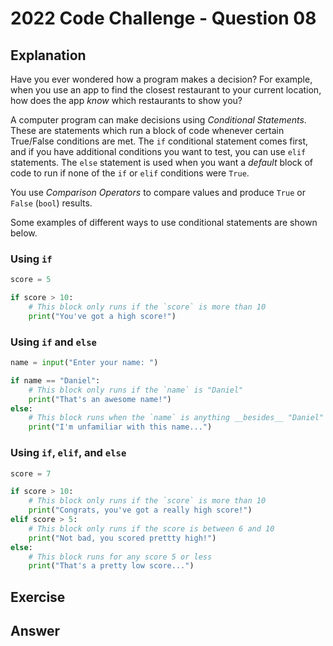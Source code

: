 # 2022 Code Challenge - Question 08 

## Explanation

Have you ever wondered how a program makes a decision? For example, when you
use an app to find the closest restaurant to your current location, how does
the app *know* which restaurants to show you?

A computer program can make decisions using *Conditional Statements*. These are
statements which run a block of code whenever certain True/False conditions
are met. The `if` conditional statement comes first, and if you have additional
conditions you want to test, you can use `elif` statements. The `else` statement
is used when you want a *default* block of code to run if none of the `if` or 
`elif` conditions were `True`.

You use *Comparison Operators* to compare values and produce `True` or `False` (`bool`) results.

Some examples of different ways to use conditional statements are shown below.

### Using `if`

```python
score = 5

if score > 10:
    # This block only runs if the `score` is more than 10 
    print("You've got a high score!")
```

### Using `if` and `else`

```python
name = input("Enter your name: ")

if name == "Daniel":
    # This block only runs if the `name` is "Daniel"
    print("That's an awesome name!")
else:
    # This block runs when the `name` is anything __besides__ "Daniel"
    print("I'm unfamiliar with this name...")
```

### Using `if`, `elif`, and `else`

```python
score = 7

if score > 10:
    # This block only runs if the `score` is more than 10
    print("Congrats, you've got a really high score!")
elif score > 5:
    # This block only runs if the score is between 6 and 10
    print("Not bad, you scored prettty high!")
else:
    # This block runs for any score 5 or less
    print("That's a pretty low score...")
```

## Exercise




## Answer
